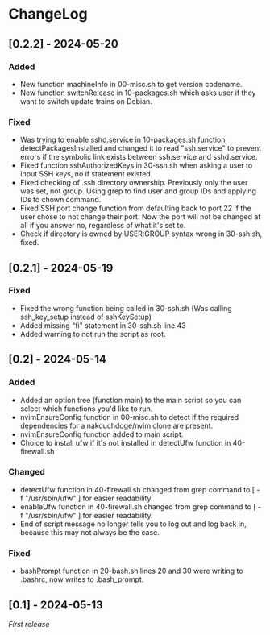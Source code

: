 # ChangeLog

## [0.2.2] - 2024-05-20

### Added

- New function machineInfo in 00-misc.sh to get version codename.
- New function switchRelease in 10-packages.sh which asks user if they want to switch update trains on Debian.

### Fixed

- Was trying to enable sshd.service in 10-packages.sh function detectPackagesInstalled and changed it to read "ssh.service" to prevent errors if the symbolic link exists between ssh.service and sshd.service.
- Fixed function sshAuthorizedKeys in 30-ssh.sh when asking a user to input SSH keys, no if statement existed.
- Fixed checking of .ssh directory ownership. Previously only the user was set, not group. Using grep to find user and group IDs and applying IDs to chown command.
- Fixed SSH port change function from defaulting back to port 22 if the user chose to not change their port. Now the port will not be changed at all if you answer no, regardless of what it's set to.
- Check if directory is owned by USER:GROUP syntax wrong in 30-ssh.sh, fixed.

## [0.2.1] - 2024-05-19

### Fixed

- Fixed the wrong function being called in 30-ssh.sh (Was calling ssh_key_setup instead of sshKeySetup)
- Added missing "fi" statement in 30-ssh.sh line 43
- Added warning to not run the script as root.

## [0.2] - 2024-05-14

### Added

- Added an option tree (function main) to the main script so you can select which functions you'd like to run.
- nvimEnsureConfig function in 00-misc.sh to detect if the required dependencies for a nakouchdoge/nvim clone are present.
- nvimEnsureConfig function added to main script. 
- Choice to install ufw if it's not installed in detectUfw function in 40-firewall.sh 

### Changed

- detectUfw function in 40-firewall.sh changed from grep command to [ -f "/usr/sbin/ufw" ] for easier readability. 
- enableUfw function in 40-firewall.sh changed from grep command to [ -f "/usr/sbin/ufw" ] for easier readability. 
- End of script message no longer tells you to log out and log back in, because this may not always be the case.

### Fixed

- bashPrompt function in 20-bash.sh lines 20 and 30 were writing to .bashrc, now writes to .bash_prompt. 

## [0.1] - 2024-05-13

_First release_
